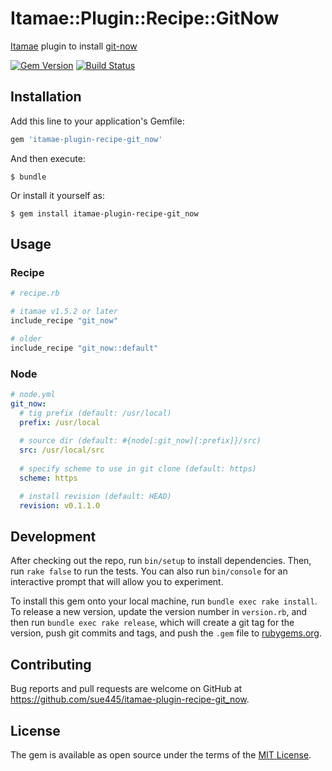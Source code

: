 # Itamae::Plugin::Recipe::GitNow

[Itamae](https://github.com/itamae-kitchen/itamae) plugin to install [git-now](https://github.com/iwata/git-now)

[![Gem Version](https://badge.fury.io/rb/itamae-plugin-recipe-git_now.svg)](https://badge.fury.io/rb/itamae-plugin-recipe-git_now)
[![Build Status](https://github.com/sue445/itamae-plugin-recipe-git_now/workflows/test/badge.svg?branch=master)](https://github.com/sue445/itamae-plugin-recipe-git_now/actions?query=workflow%3Atest)

## Installation

Add this line to your application's Gemfile:

```ruby
gem 'itamae-plugin-recipe-git_now'
```

And then execute:

    $ bundle

Or install it yourself as:

    $ gem install itamae-plugin-recipe-git_now

## Usage

### Recipe
```ruby
# recipe.rb

# itamae v1.5.2 or later
include_recipe "git_now"

# older
include_recipe "git_now::default"
```

### Node
```yml
# node.yml
git_now:
  # tig prefix (default: /usr/local)
  prefix: /usr/local
  
  # source dir (default: #{node[:git_now][:prefix]}/src)
  src: /usr/local/src
  
  # specify scheme to use in git clone (default: https)
  scheme: https

  # install revision (default: HEAD)
  revision: v0.1.1.0
```

## Development

After checking out the repo, run `bin/setup` to install dependencies. Then, run `rake false` to run the tests. You can also run `bin/console` for an interactive prompt that will allow you to experiment.

To install this gem onto your local machine, run `bundle exec rake install`. To release a new version, update the version number in `version.rb`, and then run `bundle exec rake release`, which will create a git tag for the version, push git commits and tags, and push the `.gem` file to [rubygems.org](https://rubygems.org).

## Contributing

Bug reports and pull requests are welcome on GitHub at https://github.com/sue445/itamae-plugin-recipe-git_now.


## License

The gem is available as open source under the terms of the [MIT License](http://opensource.org/licenses/MIT).

